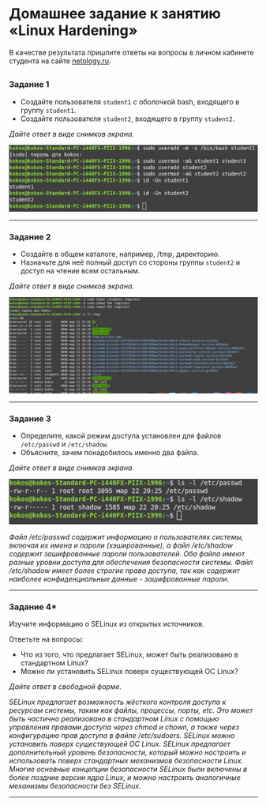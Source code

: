 # Домашнее задание к занятию «Linux Hardening»

В качестве результата пришлите ответы на вопросы в личном кабинете студента на сайте [netology.ru](https://netology.ru/).

## 

### Задание 1

- Создайте пользователя `student1` с оболочкой bash, входящего в группу `student1`.
- Создайте пользователя `student2`, входящего в группу `student2`.

*Дайте ответ в виде снимков экрана.*

![Вывод команд к заданию 1](/linux_hardening/images/1.jpeg)

------

### Задание 2

- Создайте в общем каталоге, например, /tmp, директорию.
- Назначьте для неё полный доступ со стороны группы `student2` и доступ на чтение всем остальным.

*Дайте ответ в виде снимков экрана.*

![Скриншот к заданию 2](/linux_hardening/images/2.jpeg)

------

### Задание 3

- Определите, какой режим доступа установлен для файлов `/etc/passwd` и `/etc/shadow`.
- Объясните, зачем понадобилось именно два файла.

*Дайте ответ в виде снимков экрана.*

![Режимы доступа к файлам](/linux_hardening/images/3.jpeg)


*Файл /etc/passwd содержит информацию о пользователях системы, включая их имена и пароли (хэшированные), а файл /etc/shadow содержит зашифрованные пароли пользователей. Оба файла имеют разные уровни доступа для обеспечения безопасности системы. Файл /etc/shadow имеет более строгие права доступа, так как содержит наиболее конфиденциальные данные - зашифрованные пароли.*

------

### Задание 4*

Изучите информацию о SELinux из открытых источников.

Ответьте на вопросы:

- Что из того, что предлагает SELinux, может быть реализовано в стандартном Linux?
- Можно ли установить SELinux поверх существующей ОС Linux?

*Дайте ответ в свободной форме.*

*SELinux предлагает возможность жёсткого контроля доступа к ресурсам системы, таким как файлы, процессы, порты, etc. Это может быть частично реализовано в стандартном Linux с помощью управления правами доступа через chmod и chown, а также через конфигурацию прав доступа в файле /etc/sudoers. SELinux можно установить поверх существующей ОС Linux. SELinux предлагает дополнительный уровень безопасности, который можно настроить и использовать поверх стандартных механизмов безопасности Linux. Многие основные концепции безопасности SELinux были включены в более поздние версии ядра Linux, и можно настроить аналогичные механизмы безопасности без SELinux.*

------
